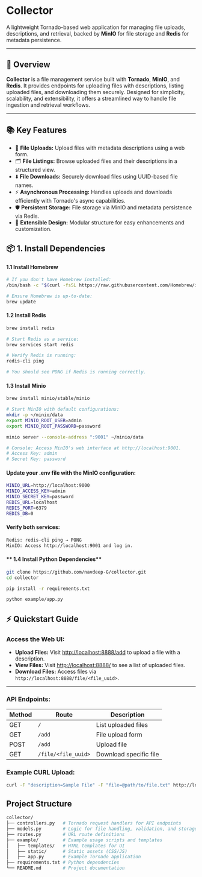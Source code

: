 # **Collector**

A lightweight Tornado-based web application for managing file uploads, descriptions, and retrieval, backed by **MinIO** for file storage and **Redis** for metadata persistence.

---

## 🚀 **Overview**

**Collector** is a file management service built with **Tornado**, **MinIO**, and **Redis**. It provides endpoints for uploading files with descriptions, listing uploaded files, and downloading them securely. Designed for simplicity, scalability, and extensibility, it offers a streamlined way to handle file ingestion and retrieval workflows.

---

## 📚 **Key Features**

- 📂 **File Uploads:** Upload files with metadata descriptions using a web form.  
- 🗂️ **File Listings:** Browse uploaded files and their descriptions in a structured view.  
- ⬇️ **File Downloads:** Securely download files using UUID-based file names.  
- ⚡ **Asynchronous Processing:** Handles uploads and downloads efficiently with Tornado's async capabilities.  
- 🛡️ **Persistent Storage:** File storage via MinIO and metadata persistence via Redis.  
- 🧩 **Extensible Design:** Modular structure for easy enhancements and customization.  

## 📦 **1. Install Dependencies**

#### **1.1 Install Homebrew**

```bash
# If you don't have Homebrew installed:
/bin/bash -c "$(curl -fsSL https://raw.githubusercontent.com/Homebrew/install/HEAD/install.sh)"

# Ensure Homebrew is up-to-date:
brew update
```

#### **1.2 Install Redis**

```bash
brew install redis

# Start Redis as a service:
brew services start redis

# Verify Redis is running:
redis-cli ping

# You should see PONG if Redis is running correctly.

```

#### **1.3 Install Minio**

```bash
brew install minio/stable/minio

# Start MinIO with default configurations:
mkdir -p ~/minio/data
export MINIO_ROOT_USER=admin
export MINIO_ROOT_PASSWORD=password

minio server --console-address ":9001" ~/minio/data

# Console: Access MinIO's web interface at http://localhost:9001.
# Access Key: admin
# Secret Key: password
```

#### Update your .env file with the MinIO configuration:

```bash
MINIO_URL=http://localhost:9000
MINIO_ACCESS_KEY=admin
MINIO_SECRET_KEY=password
REDIS_URL=localhost
REDIS_PORT=6379
REDIS_DB=0
```

#### Verify both services:

```bash
Redis: redis-cli ping → PONG
MinIO: Access http://localhost:9001 and log in.
```

#### ** 1.4 Install Python Dependencies**

```bash
git clone https://github.com/navdeep-G/collector.git
cd collector

pip install -r requirements.txt

python example/app.py

```

## ⚡ **Quickstart Guide**

### Access the Web UI:

- **Upload Files:** Visit [http://localhost:8888/add](http://localhost:8888/add) to upload a file with a description.  
- **View Files:** Visit [http://localhost:8888/](http://localhost:8888/) to see a list of uploaded files.  
- **Download Files:** Access files via `http://localhost:8888/file/<file_uuid>`.

---

### API Endpoints:

| **Method** | **Route**            | **Description**        |
|------------|-----------------------|-------------------------|
| GET        | `/`                  | List uploaded files     |
| GET        | `/add`               | File upload form        |
| POST       | `/add`               | Upload file             |
| GET        | `/file/<file_uuid>`  | Download specific file  |

### Example CURL Upload:

```bash
curl -F "description=Sample File" -F "file=@path/to/file.txt" http://localhost:8888/add
```

## **Project Structure**

```bash
collector/
├── controllers.py   # Tornado request handlers for API endpoints
├── models.py        # Logic for file handling, validation, and storage
├── routes.py        # URL route definitions
├── example/         # Example usage scripts and templates
│   ├── templates/   # HTML templates for UI
│   ├── static/      # Static assets (CSS/JS)
│   ├── app.py       # Example Tornado application
├── requirements.txt # Python dependencies
└── README.md        # Project documentation
```

